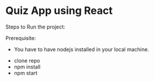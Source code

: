 # Quiz App using React  

Steps to Run the project:

Prerequisite:  
* You have to have nodejs installed in your local machine.


- clone repo
- npm install
- npm start
